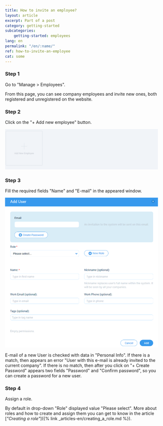```yaml
---
title: How to invite an employee?
layout: article
excerpt: Part of a post
category: getting-started
subcategories:
    getting-started: employees
lang: en
permalink: "/en/:name/"
ref: how-to-invite-an-employee
cat: some
---
```


### **Step 1**

Go to "Manage > Employees".

From this page, you can see company employees and invite new ones, both registered and unregistered on the website.

### **Step 2**

Click on the "+ Add new employee" button.

![How_to_invite_an_employee1](/assets/images/how_to_invite_an_employee1.png)

### **Step 3**

Fill the required fields "Name" and "E-mail" in the appeared window.

![How_to_invite_an_employee2](/assets/images/how_to_invite_an_employee2.png)

E-mail of a new User is checked with data in "Personal Info". If there is a match, then appears an error "User with this e-mail is already invited to the current company".
If there is no match, then after you click on "+ Create Password" appears two fields "Password" and "Confirm password", so you can create a password for a new user.

### **Step 4**

Assign a role.

By default in drop-down "Role" displayed value "Please select". More about roles and how to create and assign them you can get to know in the article [*"Creating a role"*]({% link _articles-en/creating_a_role.md %}).